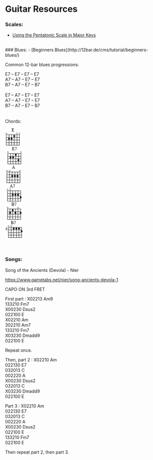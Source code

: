# Guitar Resources

### Scales:
- [Using the Pentatonic Scale in Major Keys](https://www.youtube.com/watch?v=vzKPU--iCDg)
<BR>
### Blues:
  - [Beginners Blues](http://12bar.de/cms/tutorial/beginners-blues/)

Common 12-bar blues progressions:

E7 – E7 – E7 – E7  
A7 – A7 – E7 – E7  
B7 – A7 – E7 – B7  
<BR>
E7 – A7 – E7 – E7  
A7 – A7 – E7 – E7  
B7 – A7 – E7 – B7  
<BR>
<BR>
Chords:
 
![](e.gif)
<BR>
![](e7.gif)
<BR>
![](a.gif)
<BR>
![](a7.gif)
<BR>
![](b7_1.gif)
<BR>
![](b7_2.gif)
<BR>
<BR>
<BR>
### Songs:

Song of the Ancients (Devola) - Nier

https://www.gametabs.net/nier/song-ancients-devola-1

CAPO ON 3rd FRET

First part :
X02213 Am9  
133210 Fm7  
X00230 Dsus2  
022100 E  
X02210 Am  
302210 Am7  
133210 Fm7  
X03230 Dmadd9  
022100 E  

Repeat once.

Then, part 2 :
X02210 Am  
022130 E7  
032013 C  
002220 A  
X00230 Dsus2  
032013 C  
X03230 Dmadd9  
022100 E  

Part 3 :
X02210 Am  
022130 E7  
032013 C  
002220 A  
X00230 Dsus2  
022100 E  
133210 Fm7  
022100 E  

Then repeat part 2, then part 3.

